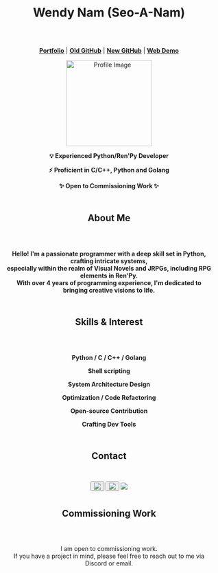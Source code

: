 <h1 align="center">Wendy Nam (Seo-A-Nam)</h1>
<div align="center" style="background-image: url('https://images.pexels.com/photos/1146134/pexels-photo-1146134.jpeg?cs=srgb&dl=pexels-felix-mittermeier-1146134.jpg&fm=jpg'); background-size: cover; padding: 10px; padding-top: 30px">
    <p align="center">
      <a href="https://seo-a-nam.itch.io/"><strong>Portfolio</strong></a> |
      <a href="https://github.com/Seo-A-Nam"><strong>Old GitHub</strong></a> |
      <a href="https://github.com/Wendy-Nam"><strong>New GitHub</strong></a> |
      <a href="https://jbh-eboik.run.goorm.site/"><strong>Web Demo</strong></a>
    </p>
    <p align="center">
      <img src="https://github.com/Wendy-Nam/Wendy-Nam/assets/142412339/e75a8e58-c3a5-4dc6-812a-98aabffdd59d" alt="Profile Image" width="200" height="200">
    </p>
    <div align="center" style="font-weight: bold">
      <p>💡 Experienced Python/Ren'Py Developer</p>
      <p>⚡️ Proficient in C/C++, Python and Golang</p>
      <p>✨ Open to Commissioning Work ✨</p>
    </div>
</div>

<h2 align="center">About Me</h2>
<div align="center" style="background-image: url('https://images.pexels.com/photos/1146134/pexels-photo-1146134.jpeg?cs=srgb&dl=pexels-felix-mittermeier-1146134.jpg&fm=jpg'); background-size: cover; padding: 10px; padding-top: 30px">
    <div align="center" style="font-weight: bold">
      <p>Hello! I'm a passionate programmer with a deep skill set in Python, crafting intricate systems, <br>especially within the realm of Visual Novels and JRPGs, including RPG elements in Ren'Py. <br>With over 4 years of programming experience, I'm dedicated to bringing creative visions to life.</p>
    </div>
</div>

<h2 align="center">Skills & Interest</h2>
<div align="center" style="background-image: url('https://images.pexels.com/photos/1146134/pexels-photo-1146134.jpeg?cs=srgb&dl=pexels-felix-mittermeier-1146134.jpg&fm=jpg'); background-size: cover; padding: 10px; padding-top: 30px">
    <div align="center" style="font-weight: bold">
      <p>Python / C / C++ / Golang</p>
      <p>Shell scripting</p>
      <p>System Architecture Design</p>
      <p>Optimization / Code Refactoring</p>
      <p>Open-source Contribution</p>
      <p>Crafting Dev Tools</p>
    </div>
</div>

<h2 align="center">Contact</h2>
<div align="center" style="background-image: url('https://images.pexels.com/photos/1146134/pexels-photo-1146134.jpeg?cs=srgb&dl=pexels-felix-mittermeier-1146134.jpg&fm=jpg'); background-size: cover; padding: 10px; padding-top: 30px">
    <div align="center" style="font-weight: bold">
        <a href="https://discord.com/users/SAN#0799"><button><img src="https://img.shields.io/badge/Discord-SAN%230799-blue?logo=discord&logoColor=white"></button></a>
        <a href="https://www.linkedin.com/in/%EC%84%9C%EC%95%84-%EB%82%A8-024962228/?locale=en_US"><button><img src="https://img.shields.io/badge/LinkedIn-Connect-blue"></button></a>
        <a href="mailto:42.4.senam@gmail.com"><img src="https://img.shields.io/badge/Email-Contact-red?logo=mail.ru&logoColor=white"/></a>
    </div>
</div>

<h2 align="center">Commissioning Work</h2>
<div align="center" style="background-image: url('https://images.pexels.com/photos/1146134/pexels-photo-1146134.jpeg?cs=srgb&dl=pexels-felix-mittermeier-1146134.jpg&fm=jpg'); background-size: cover; padding: 10px; padding-top: 30px">
    <p>I am open to commissioning work. <br>If you have a project in mind, please feel free to reach out to me via Discord or email.</p>
</div>


